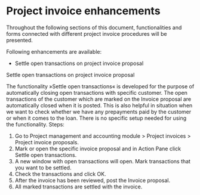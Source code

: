 # Project invoice enhancements

Throughout the following sections of this document, functionalities and forms connected with different project invoice procedures will be presented.

Following enhancements are available:
- Settle open transactions on project invoice proposal

Settle open transactions on project invoice proposal

The functionality »Settle open transactions« is developed for the purpose of automatically closing open transactions with specific customer. The open transactions of the customer which are marked on the Invoice proposal are automatically closed when it is posted. This is also helpful in situation when we want to check whether we have any prepayments paid by the customer or when it comes to the loan.
There is no specific setup needed for using the functionality.
Steps:
1.	Go to Project management and accounting module > Project invoices > Project invoice proposals.
2.	Mark or open the specific invoice proposal and in Action Pane click Settle open transactions.
3.	A new window with open transactions will open. Mark transactions that you want to be settled.
4.	Check the transactions and click OK.
5.	After the invoice has been reviewed, post the Invoice proposal.
6.	All marked transactions are settled with the invoice.

